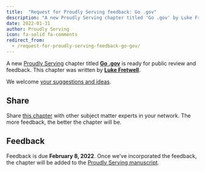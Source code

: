 ```yaml
---
title:  "Request for Proudly Serving feedback: Go .gov"
description: "A new Proudly Serving chapter titled 'Go .gov' by Luke Fretwell is ready for public review and feedback."
date: 2022-01-31
author: Proudly Serving
icon: fa-solid fa-comments
redirect_from:
  - /request-for-proudly-serving-feedback-go-gov/
---
```


A new [Proudly Serving](/) chapter titled **[Go .gov](/contents/go-dotgov)** is ready for public review and feedback. This chapter was written by **[Luke Fretwell](/people/luke-fretwell)**.

We welcome [your suggestions and ideas](/contents/go-dotgov).

## Share

Share [this chapter](/contents/go-dotgov) with other subject matter experts in your network. The more feedback, the better the chapter will be.

## Feedback

Feedback is due **February 8, 2022**. Once we’ve incorporated the feedback, the chapter will be added to the [Proudly Serving manuscript](/manuscript/).
